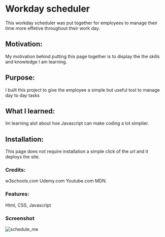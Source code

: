<h1>Workday scheduler</h1>

This workday scheduler was put together for employees to manage their time more effetive throughout their work day.
<h2>Motivation:</h2>
My motivation behind putting this page together is to display the the skills and knowledge I am learning.
<h2>Purpose:</h2>
I built this project to give the employee a simple but useful tool to manage day to day tasks
<h2>What I learned:</h2>
Im learning alot about hoe Javascript can make coding a lot simplier.

<h2>Installation:</h2>
This page does not require installation a simple click of the url and it deploys the site.

<h3>Credits:</h3>
w3schools.com Udemy.com Youtube.com MDN.

<h3>Features:</h3>
Html, CSS, Javascript

<h3>Screenshot</h3>



![schedule_me](https://user-images.githubusercontent.com/102636855/179449224-32a211a2-5730-4f1f-881d-7dc771d594f9.png)
